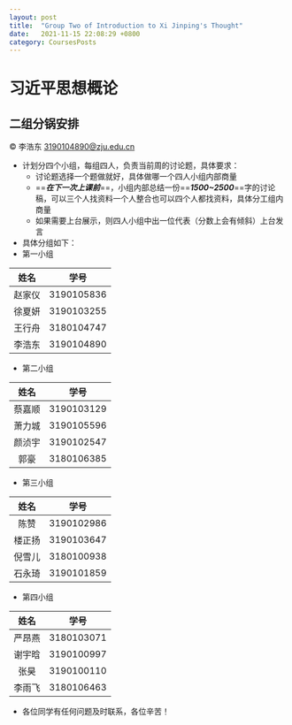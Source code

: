 ```yaml
---
layout: post
title:  "Group Two of Introduction to Xi Jinping's Thought"
date:   2021-11-15 22:08:29 +0800
category: CoursesPosts
---
```




# 习近平思想概论

## 二组分锅安排

&copy; 李浩东 3190104890@zju.edu.cn

- 计划分四个小组，每组四人，负责当前周的讨论题，具体要求：
  - 讨论题选择一个题做就好，具体做哪一个四人小组内部商量
  - ==***在下一次上课前***==，小组内部总结一份==***1500~2500***==字的讨论稿，可以三个人找资料一个人整合也可以四个人都找资料，具体分工组内商量
  - 如果需要上台展示，则四人小组中出一位代表（分数上会有倾斜）上台发言
- 具体分组如下：
- 第一小组

|姓名|学号|
|:-----:|:-----:|
|赵家仪|3190105836|
|徐夏妍|3190103255|
|王行舟|3180104747|
|李浩东|3190104890|

- 第二小组

|姓名|学号|
|:-----:|:-----:|
|蔡嘉顺|3190103129|
|萧力城|3190105596|
|颜浈宇|3190102547|
|郭豪|3180106385|

- 第三小组

|姓名|学号|
|:-----:|:-----:|
|陈赞|3190102986|
|楼正扬|3190103647|
|倪雪儿|3180100938|
|石永琦|3190101859|

- 第四小组

|姓名|学号|
|:-----:|:-----:|
|严昂燕|3180103071|
|谢宇晗|3190100997|
|张昊|3190100110|
|李雨飞|3180106463|

- 各位同学有任何问题及时联系，各位辛苦！
